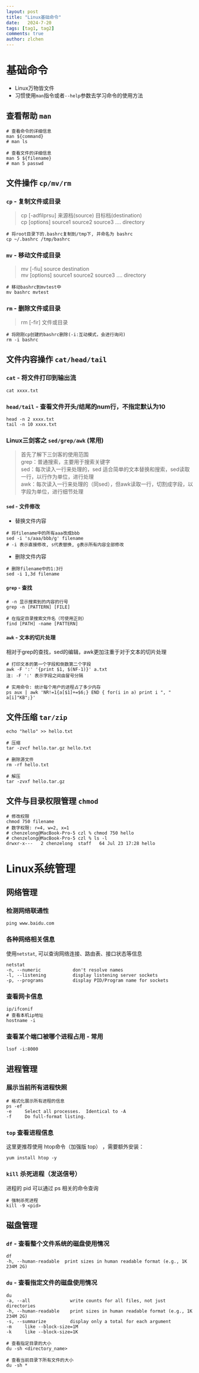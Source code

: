 ```yaml
---
layout: post
title: "Linux基础命令"
date:   2024-7-20
tags: [tag1, tag2]
comments: true
author: zlchen
---
```


# 基础命令
* Linux万物皆文件
* 习惯使用`man`指令或者`--help`参数去学习命令的使用方法

## 查看帮助 `man`
```
# 查看命令的详细信息
man ${command} 
# man ls

# 查看文件的详细信息
man 5 ${filename}
# man 5 passwd
```

## 文件操作 `cp/mv/rm`
### `cp` - 复制文件或目录
> cp [-adfilprsu] 来源档(source) 目标档(destination)   
> cp [options] source1 source2 source3 .... directory

```
# 将root目录下的.bashrc复制到/tmp下, 并命名为 bashrc
cp ~/.bashrc /tmp/bashrc
```
### `mv` - 移动文件或目录
> mv [-fiu] source destination  
> mv [options] source1 source2 source3 .... directory

```
# 移动bashrc到mvtest中
mv bashrc mvtest
```
### `rm` - 删除文件或目录
> rm [-fir] 文件或目录  

```
# 将刚刚cp创建的bashrc删除(-i:互动模式，会进行询问)
rm -i bashrc
```

## 文件内容操作 `cat/head/tail`
### `cat` - 将文件打印到输出流
```
cat xxxx.txt
```
### `head/tail` - 查看文件开头/结尾的num行，不指定默认为10
```
head -n 2 xxxx.txt
tail -n 10 xxxx.txt
```

### Linux三剑客之 `sed/grep/awk` **(常用)**
> 首先了解下三剑客的使用范围  
> grep：普通搜索，主要用于搜索关键字  
> sed：每次读入一行来处理的，sed 适合简单的文本替换和搜索，sed读取一行，以行作为单位，进行处理  
> awk：每次读入一行来处理的（同sed），但awk读取一行，切割成字段，以字段为单位，进行细节处理  

#### `sed` - 文件修改 
* 替换文件内容
```
# 将filename中的所有aaa改成bbb
sed -i 's/aaa/bbb/g' filename
# -i 表示直接修改, s代表替换, g表示所有内容全部修改
```
* 删除文件内容
```
# 删除filename中的1:3行
sed -i 1,3d filename
```
#### `grep` - 查找 
```
# -n 显示搜索到的内容的行号
grep -n [PATTERN] [FILE]

# 在指定目录搜索文件名（可使用正则） 
find [PATH] -name [PATTERN]
```
#### `awk` - 文本的切片处理
相对于grep的查找，sed的编辑，awk更加注重于对于文本的切片处理
```
# 打印文本的第一个字段和倒数第二个字段
awk -F ':' '{print $1, $(NF-1)}' a.txt
注: -F ':' 表示字段之间由冒号分隔

# 实用命令: 统计每个用户的进程占了多少内存
ps aux | awk 'NR!=1{a[$1]+=$6;} END { for(i in a) print i ", " a[i]"KB";}'
```
## 文件压缩 `tar/zip`
```
echo "hello" >> hello.txt

# 压缩
tar -zvcf hello.tar.gz hello.txt

# 删除源文件
rm -rf hello.txt

# 解压
tar -zvxf hello.tar.gz 
```

## 文件与目录权限管理 `chmod`
```
# 修改权限 
chmod 750 filename
# 数字权限: r=4, w=2, x=1
# chenzelong@MacBook-Pro-5 czl % chmod 750 hello  
# chenzelong@MacBook-Pro-5 czl % ls -l  
drwxr-x---   2 chenzelong  staff   64 Jul 23 17:28 hello
```

# Linux系统管理
## 网络管理
### 检测网络联通性
```
ping www.baidu.com
```
### 各种网络相关信息
使用`netstat`, 可以查询网络连接、路由表、接口状态等信息
```
netstat
-n, --numeric            don't resolve names
-l, --listening          display listening server sockets
-p, --programs           display PID/Program name for sockets
```
### 查看网卡信息
```
ip/ifconif
# 查看本机ip地址
hostname -i
```
### 查看某个端口被哪个进程占用 - **常用**
```
lsof -i:8000
```
## 进程管理
### 展示当前所有进程快照
```
# 格式化展示所有进程的信息
ps -ef
-e     Select all processes.  Identical to -A
-f     Do full-format listing. 
```
### `top` 查看进程信息
这里更推荐使用 htop命令（加强版 top） ，需要额外安装：
```
yum install htop -y
```
### `kill` 杀死进程（发送信号）
进程的 pid 可以通过 ps 相关的命令查询
```
# 强制杀死进程
kill -9 <pid>
```
## 磁盘管理

### `df` - 查看整个文件系统的磁盘使用情况
```
df
-h, --human-readable  print sizes in human readable format (e.g., 1K 234M 2G)
```

### `du` - 查看指定文件的磁盘使用情况
```
du
-a, --all               write counts for all files, not just directories
-h, --human-readable    print sizes in human readable format (e.g., 1K 234M 2G)
-s, --summarize         display only a total for each argument
-m     like --block-size=1M
-k     like --block-size=1K

# 查看指定目录的大小
du -sh <directory_name>

# 查看当前目录下所有文件的大小
du -sh *
```
